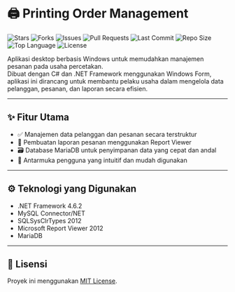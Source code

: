 
# 🖨️ Printing Order Management
![Stars](https://img.shields.io/github/stars/izhal27/printing_application?style=social)
![Forks](https://img.shields.io/github/forks/izhal27/printing_application?style=social)
![Issues](https://img.shields.io/github/issues/izhal27/printing_application)
![Pull Requests](https://img.shields.io/github/issues-pr/izhal27/printing_application)
![Last Commit](https://img.shields.io/github/last-commit/izhal27/printing_application)
![Repo Size](https://img.shields.io/github/repo-size/izhal27/printing_application)
![Top Language](https://img.shields.io/github/languages/top/izhal27/printing_application)
![License](https://img.shields.io/github/license/izhal27/printing_application)

Aplikasi desktop berbasis Windows untuk memudahkan manajemen pesanan pada usaha percetakan.  
Dibuat dengan C# dan .NET Framework menggunakan Windows Form, aplikasi ini dirancang untuk membantu pelaku usaha dalam mengelola data pelanggan, pesanan, dan laporan secara efisien.

---

## ✨ Fitur Utama

- ✅ Manajemen data pelanggan dan pesanan secara terstruktur
- 📄 Pembuatan laporan pesanan menggunakan Report Viewer
- 🗃️ Database MariaDB untuk penyimpanan data yang cepat dan andal
- 🧭 Antarmuka pengguna yang intuitif dan mudah digunakan

---

## ⚙️ Teknologi yang Digunakan

- .NET Framework 4.6.2
- MySQL Connector/NET
- SQLSysClrTypes 2012
- Microsoft Report Viewer 2012
- MariaDB

---

## 📄 Lisensi

Proyek ini menggunakan [MIT License](LICENSE).
